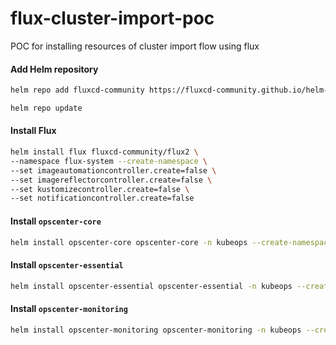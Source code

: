 # flux-cluster-import-poc

POC for installing resources of cluster import flow using flux

#### Add Helm repository

```bash
helm repo add fluxcd-community https://fluxcd-community.github.io/helm-charts

helm repo update
```

#### Install Flux

```bash
helm install flux fluxcd-community/flux2 \
--namespace flux-system --create-namespace \
--set imageautomationcontroller.create=false \
--set imagereflectorcontroller.create=false \
--set kustomizecontroller.create=false \
--set notificationcontroller.create=false
```

#### Install `opscenter-core`

```bash
helm install opscenter-core opscenter-core -n kubeops --create-namespace
```

#### Install `opscenter-essential`

```bash
helm install opscenter-essential opscenter-essential -n kubeops --create-namespace
```

#### Install `opscenter-monitoring`

```bash
helm install opscenter-monitoring opscenter-monitoring -n kubeops --create-namespace
```
